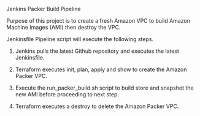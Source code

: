 Jenkins Packer Build Pipeline

Purpose of this project is to create a fresh Amazon VPC to build Amazon Machine Images (AMI) then destroy the VPC. 

Jenkinsfile Pipeline script will execute the following steps.

1) Jenkins pulls the latest Github repository and executes the latest Jenkinsfile.

2) Terraform executes init, plan, apply and show to create the Amazon Packer VPC.  

3) Execute the run_packer_build.sh script to build store and snapshot the new AMI before proceeding to next step.

4) Terraform executes a destroy to delete the Amazon Packer VPC.
